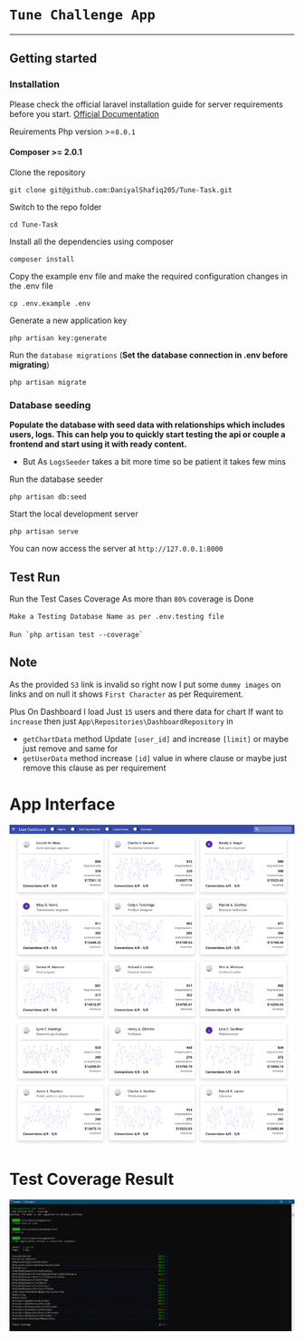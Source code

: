 # `Tune Challenge App`


----------

## Getting started

### Installation

Please check the official laravel installation guide for server requirements before you start. [Official Documentation](https://laravel.com/docs/5.4/installation#installation)

Reuirements
Php version >=`8.0.1 `

#### Composer >= 2.0.1 
Clone the repository

    git clone git@github.com:DaniyalShafiq205/Tune-Task.git

Switch to the repo folder

    cd Tune-Task

Install all the dependencies using composer

    composer install

Copy the example env file and make the required configuration changes in the .env file

    cp .env.example .env

Generate a new application key

    php artisan key:generate


Run the `database migrations` (**Set the database connection in .env before migrating**)

    php artisan migrate
### Database seeding

**Populate the database with seed data with relationships which includes users, logs. This can help you to quickly start testing the api or couple a frontend and start using it with ready content.**
- But As `LogsSeeder` takes a bit more time so be patient it takes few mins

Run the database seeder 

    php artisan db:seed

Start the local development server

    php artisan serve

You can now access the server at `http://127.0.0.1:8000`
    

## Test Run
Run the Test Cases Coverage As more than `80%` coverage is Done

    Make a Testing Database Name as per .env.testing file

    Run `php artisan test --coverage`

## Note
As the provided `S3` link is invalid so right now I put some `dummy images` on links and on null it shows `First Character` as per Requirement.

Plus On Dashboard I load Just `15` users and there data for chart If want to `increase` then just 
`App\Repositories\DashboardRepository` in 
- `getChartData` method Update `[user_id]` and increase `[limit]` or maybe just remove and same for 
- `getUserData` method increase `[id]` value in where clause or maybe just remove this clause as per requirement

# App Interface
![Screenshot](appscreenshot.png)

# Test Coverage Result
![Screenshot](TestCoverage.png)
